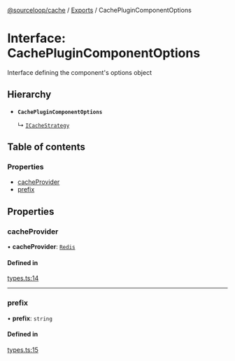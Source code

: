 [@sourceloop/cache](../README.md) / [Exports](../modules.md) / CachePluginComponentOptions

# Interface: CachePluginComponentOptions

Interface defining the component's options object

## Hierarchy

- **`CachePluginComponentOptions`**

  ↳ [`ICacheStrategy`](ICacheStrategy.md)

## Table of contents

### Properties

- [cacheProvider](CachePluginComponentOptions.md#cacheprovider)
- [prefix](CachePluginComponentOptions.md#prefix)

## Properties

### cacheProvider

• **cacheProvider**: [`Redis`](../enums/CacheStrategyTypes.md#redis)

#### Defined in

[types.ts:14](https://github.com/codeweb05/repo1/blob/ea19add/packages/cache/src/types.ts#L14)

___

### prefix

• **prefix**: `string`

#### Defined in

[types.ts:15](https://github.com/codeweb05/repo1/blob/ea19add/packages/cache/src/types.ts#L15)
